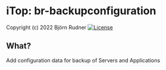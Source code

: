 # iTop: br-backupconfiguration

Copyright (c) 2022 Björn Rudner
[![License](https://img.shields.io/github/license/rudnerbjoern/iTop-br-backupconfiguration)](https://github.com/rudnerbjoern/iTop-br-backupconfiguration/blob/main/LICENSE)

## What?

Add configuration data for backup of Servers and Applications
